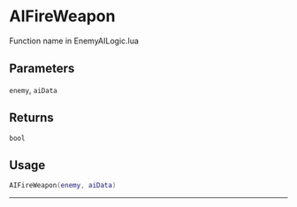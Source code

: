 # AIFireWeapon
Function name in EnemyAILogic.lua
## Parameters
`enemy`, `aiData`
## Returns
`bool`
## Usage
```lua
AIFireWeapon(enemy, aiData)
```
---
